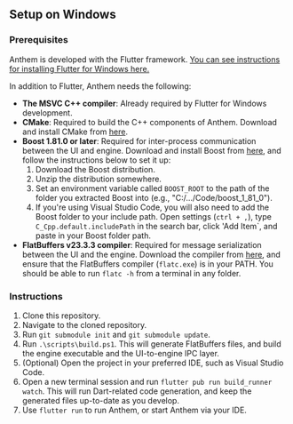 ## Setup on Windows

### Prerequisites

Anthem is developed with the Flutter framework. [You can see instructions for installing Flutter for Windows here.](https://docs.flutter.dev/get-started/install/windows)

In addition to Flutter, Anthem needs the following:

- **The MSVC C++ compiler**: Already required by Flutter for Windows development.
- **CMake**: Required to build the C++ components of Anthem. Download and install CMake from [here](https://cmake.org/).
- **Boost 1.81.0 or later**: Required for inter-process communication between the UI and engine. Download and install Boost from [here](https://www.boost.org/), and follow the instructions below to set it up:
    1. Download the Boost distribution.
    2. Unzip the distribution somewhere.
    3. Set an environment variable called `BOOST_ROOT` to the path of the folder you extracted Boost into (e.g., "C:/.../Code/boost_1_81_0").
    4. If you're using Visual Studio Code, you will also need to add the Boost folder to your include path. Open settings (`ctrl + ,`), type `C_Cpp.default.includePath` in the search bar, click 'Add Item`, and paste in your Boost folder path.
- **FlatBuffers v23.3.3 compiler**: Required for message serialization between the UI and the engine. Download the compiler from [here](https://github.com/google/flatbuffers/releases/tag/v23.3.3), and ensure that the FlatBuffers compiler (`flatc.exe`) is in your PATH. You should be able to run `flatc -h` from a terminal in any folder.

### Instructions

1. Clone this repository.
2. Navigate to the cloned repository.
3. Run `git submodule init` and `git submodule update`.
4. Run `.\scripts\build.ps1`. This will generate FlatBuffers files, and build the engine executable and the UI-to-engine IPC layer.
5. (Optional) Open the project in your preferred IDE, such as Visual Studio Code.
6. Open a new terminal session and run `flutter pub run build_runner watch`. This will run Dart-related code generation, and keep the generated files up-to-date as you develop.
7. Use `flutter run` to run Anthem, or start Anthem via your IDE.
